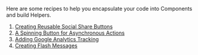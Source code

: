 Here are some recipes to help you encapsulate your code into Components and build Helpers.

1. [Creating Reusable Social Share Buttons](./creating_reusable_social_share_buttons)
2. [A Spinning Button for Asynchronous Actions](./spin_button_for_asynchronous_actions)
3. [Adding Google Analytics Tracking](./adding_google_analytics_tracking)
4. [Creating Flash Messages](./creating_flash_messages)
